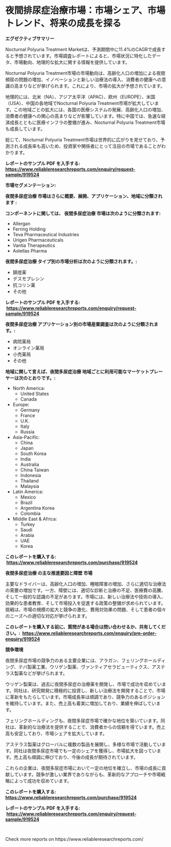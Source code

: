 <p><h1>夜間排尿症治療市場：市場シェア、市場トレンド、将来の成長を探る</h1></p><p><strong>エグゼクティブサマリー</strong></p>
<p><p>Nocturnal Polyuria Treatment Marketは、予測期間中に11.4%のCAGRで成長すると予想されています。市場調査レポートによると、市場状況に特化したデータ、市場動向、地理的な拡大に関する情報を提供しています。</p><p>Nocturnal Polyuria Treatment市場の市場動向は、高齢化人口の増加による夜間頻尿の問題の増加、イノベーションと新しい治療法の導入、消費者の健康への意識の高まりなどが挙げられます。これにより、市場の拡大が予想されています。 </p><p>地理的には、北米（NA）、アジア太平洋（APAC）、欧州（EUROPE）、米国（USA）、中国の各地域でNocturnal Polyuria Treatment市場が拡大しています。この地域ごとの拡大には、各国の医療システムの発展、高齢化人口の増加、消費者の健康への関心の高まりなどが影響しています。特に中国では、急速な経済成長とともに医療インフラの整備が進み、Nocturnal Polyuria Treatment市場も成長しています。</p><p>総じて、Nocturnal Polyuria Treatment市場は世界的に広がりを見せており、予測される成長率も高いため、投資家や関係者にとって注目の市場であることがわかります。</p></p>
<p><strong>レポートのサンプル PDF を入手する: <a href="https://www.reliableresearchreports.com/enquiry/request-sample/919524">https://www.reliableresearchreports.com/enquiry/request-sample/919524</a></strong></p>
<p><strong>市場セグメンテーション:</strong></p>
<p><strong> 夜間多尿症治療 市場はさらに概要、展開、アプリケーション、地域に分類されます :</strong></p>
<p><strong>コンポーネントに関しては、 夜間多尿症治療 市場は次のように分類されます: &nbsp;</strong></p>
<p><ul><li>Allergan</li><li>Ferring Holding</li><li>Teva Pharmaceutical Industries</li><li>Urigen Pharmaceuticals</li><li>Vantia Therapeutics</li><li>Astellas Pharma</li></ul></p>
<p><strong> 夜間多尿症治療 タイプ別の市場分析は次のように分類されます。:</strong></p>
<p><ul><li>鎮痙薬</li><li>デスモプレシン</li><li>抗コリン薬</li><li>その他</li></ul></p>
<p><strong>レポートのサンプル PDF を入手する: &nbsp;<a href="https://www.reliableresearchreports.com/enquiry/request-sample/919524">https://www.reliableresearchreports.com/enquiry/request-sample/919524</a></strong></p>
<p><strong> 夜間多尿症治療 アプリケーション別の市場産業調査は次のように分類されます。:</strong></p>
<p><ul><li>病院薬局</li><li>オンライン薬局</li><li>小売薬局</li><li>その他</li></ul></p>
<p><strong>地域に関して言えば、夜間多尿症治療 地域ごとに利用可能なマーケットプレーヤーは次のとおりです。:</strong></p>
<p><ul>
    <li>
        North America:
        <ul>
            <li>United States</li>
            <li>Canada</li>
        </ul>
    </li>
    <li>
        Europe:
        <ul>
            <li>Germany</li>
            <li>France</li>
            <li>U.K.</li>
            <li>Italy</li>
            <li>Russia</li>
        </ul>
    </li>
    <li>
        Asia-Pacific:
        <ul>
            <li>China</li>
            <li>Japan</li>
            <li>South Korea</li>
            <li>India</li>
            <li>Australia</li>
            <li>China Taiwan</li>
            <li>Indonesia</li>
            <li>Thailand</li>
            <li>Malaysia</li>
        </ul>
    </li>
    <li>
        Latin America:
        <ul>
            <li>Mexico</li>
            <li>Brazil</li>
            <li>Argentina Korea</li>
            <li>Colombia</li>
        </ul>
    </li>
    <li>
        Middle East & Africa:
        <ul>
            <li>Turkey</li>
            <li>Saudi</li>
            <li>Arabia</li>
            <li>UAE</li>
            <li>Korea</li>
        </ul>
    </li>
    </ul></p>
<p><strong>このレポートを購入する: &nbsp;<a href="https://www.reliableresearchreports.com/purchase/919524">https://www.reliableresearchreports.com/purchase/919524</a></strong></p>
<p><strong>夜間多尿症治療 の主な推進要因と障壁 市場</strong></p>
<p><p>主要なドライバーは、高齢化人口の増加、睡眠障害の増加、さらに適切な治療法の需要の増加です。一方、障壁には、適切な診断と治療の不足、医療費の高騰、そして一般的な認識の不足があります。市場には、新しい治療法や技術の導入、効果的な患者教育、そして市場投入を促進する政策の整備が求められています。挑戦は、市場の規模の拡大と競争の激化、費用対効果の問題、そして患者の個々のニーズへの適切な対応が挙げられます。</p></p>
<p><strong>このレポートを購入する前に、質問がある場合は問い合わせるか、共有してください。:&nbsp; <a href="https://www.reliableresearchreports.com/enquiry/pre-order-enquiry/919524">https://www.reliableresearchreports.com/enquiry/pre-order-enquiry/919524</a></strong></p>
<p><strong>競争環境</strong></p>
<p><p>夜間多尿症市場の競争力のある主要企業には、アラガン、フェリングホールディング、テバ製薬工業、ウリゲン製薬、ヴァンティアセラピューティクス、アステラス製薬などが挙げられます。</p><p>ウリゲン製薬は、過去に夜間多尿症の治療薬を開発し、市場で成功を収めています。同社は、研究開発に積極的に投資し、新しい治療法を開発することで、市場に革新をもたらしています。市場成長率は順調であり、競争力のあるポジションを維持しています。また、売上高も着実に増加しており、業績を伸ばしています。</p><p>フェリングホールディングも、夜間多尿症市場で確かな地位を築いています。同社は、革新的な治療法を提供することで、消費者からの信頼を得ています。売上高も安定しており、市場シェアを拡大しています。</p><p>アステラス製薬はグローバルに複数の製品を展開し、多様な市場で活動しています。同社は夜間多尿症市場でも一定のシェアを獲得し、市場拡大を図っています。売上高も順調に伸びており、今後の成長が期待されています。</p><p>これらの企業は、夜間多尿症市場において一定の地位を確立し、市場の成長に貢献しています。競争が激しい業界でありながらも、革新的なアプローチや市場戦略によって成功を収めています。</p></p>
<p><strong>このレポートを購入する: &nbsp; <a href="https://www.reliableresearchreports.com/purchase/919524">https://www.reliableresearchreports.com/purchase/919524</a></strong></p>
<p><strong>レポートのサンプル PDF を入手する: &nbsp;<a href="https://www.reliableresearchreports.com/enquiry/request-sample/919524">https://www.reliableresearchreports.com/enquiry/request-sample/919524</a></strong><strong></strong></p>
<p>&nbsp;</p>
<p>Check more reports on https://www.reliableresearchreports.com/</p>